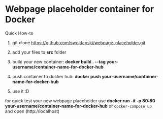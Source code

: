 # Webpage placeholder container for Docker
Quick How-to

1. git clone https://github.com/swoldanski/webpage-placeholder.git

2. add your files to **src** folder

3. build your new container:
**docker build . --tag your-username/container-name-for-docker-hub**

4. push container to docker hub:
**docker push your-username/container-name-for-docker-hub**

5. use it :D

for quick test your new webpage placeholder use **docker run -it -p 80:80 your-username/container-name-for-docker-hub** or `docker-compose up` and open (http://localhost)
